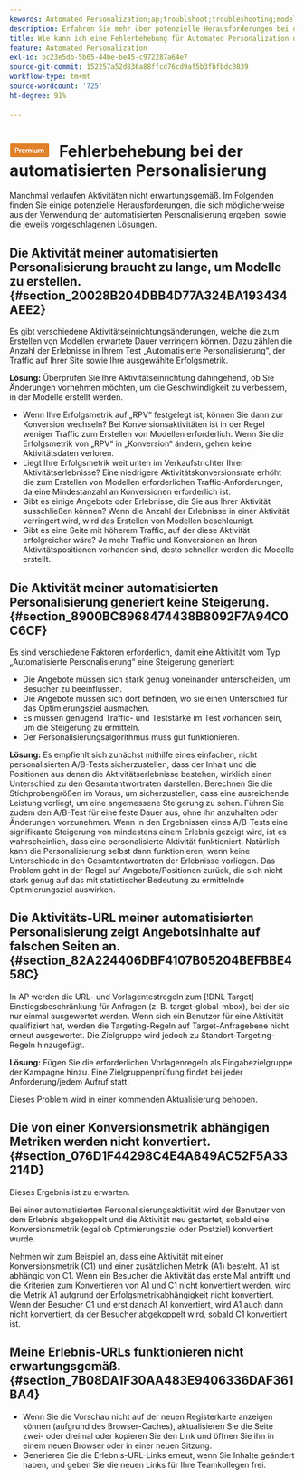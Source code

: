 ```yaml
---
kewords: Automated Personalization;ap;troublshoot;troubleshooting;model;lift
description: Erfahren Sie mehr über potenzielle Herausforderungen bei der Verwendung von Automated Personalization-Aktivitäten (AP) in Adobe Target sowie Lösungsvorschläge.
title: Wie kann ich eine Fehlerbehebung für Automated Personalization durchführen?
feature: Automated Personalization
exl-id: bc23e5db-5b65-44be-be45-c972287a64e7
source-git-commit: 152257a52d836a88ffcd76cd9af5b3fbfbdc0839
workflow-type: tm+mt
source-wordcount: '725'
ht-degree: 91%

---
```


# ![PREMIUM](/help/main/assets/premium.png) Fehlerbehebung bei der automatisierten Personalisierung

Manchmal verlaufen Aktivitäten nicht erwartungsgemäß. Im Folgenden finden Sie einige potenzielle Herausforderungen, die sich möglicherweise aus der Verwendung der automatisierten Personalisierung ergeben, sowie die jeweils vorgeschlagenen Lösungen.

## Die Aktivität meiner automatisierten Personalisierung braucht zu lange, um Modelle zu erstellen. {#section_20028B204DBB4D77A324BA193434AEE2}

Es gibt verschiedene Aktivitätseinrichtungsänderungen, welche die zum Erstellen von Modellen erwartete Dauer verringern können. Dazu zählen die Anzahl der Erlebnisse in Ihrem Test „Automatisierte Personalisierung“, der Traffic auf Ihrer Site sowie Ihre ausgewählte Erfolgsmetrik.

**Lösung:** Überprüfen Sie Ihre Aktivitätseinrichtung dahingehend, ob Sie Änderungen vornehmen möchten, um die Geschwindigkeit zu verbessern, in der Modelle erstellt werden.

* Wenn Ihre Erfolgsmetrik auf „RPV“ festgelegt ist, können Sie dann zur Konversion wechseln? Bei Konversionsaktivitäten ist in der Regel weniger Traffic zum Erstellen von Modellen erforderlich. Wenn Sie die Erfolgsmetrik von „RPV“ in „Konversion“ ändern, gehen keine Aktivitätsdaten verloren.
* Liegt Ihre Erfolgsmetrik weit unten im Verkaufstrichter Ihrer Aktivitätserlebnisse? Eine niedrigere Aktivitätskonversionsrate erhöht die zum Erstellen von Modellen erforderlichen Traffic-Anforderungen, da eine Mindestanzahl an Konversionen erforderlich ist.
* Gibt es einige Angebote oder Erlebnisse, die Sie aus Ihrer Aktivität ausschließen können? Wenn die Anzahl der Erlebnisse in einer Aktivität verringert wird, wird das Erstellen von Modellen beschleunigt.
* Gibt es eine Seite mit höherem Traffic, auf der diese Aktivität erfolgreicher wäre? Je mehr Traffic und Konversionen an Ihren Aktivitätspositionen vorhanden sind, desto schneller werden die Modelle erstellt.

## Die Aktivität meiner automatisierten Personalisierung generiert keine Steigerung.  {#section_8900BC8968474438B8092F7A94C0C6CF}

Es sind verschiedene Faktoren erforderlich, damit eine Aktivität vom Typ „Automatisierte Personalisierung“ eine Steigerung generiert:

* Die Angebote müssen sich stark genug voneinander unterscheiden, um Besucher zu beeinflussen.
* Die Angebote müssen sich dort befinden, wo sie einen Unterschied für das Optimierungsziel ausmachen.
* Es müssen genügend Traffic- und Teststärke im Test vorhanden sein, um die Steigerung zu ermitteln.
* Der Personalisierungsalgorithmus muss gut funktionieren.

**Lösung:** Es empfiehlt sich zunächst mithilfe eines einfachen, nicht personalisierten A/B-Tests sicherzustellen, dass der Inhalt und die Positionen aus denen die Aktivitätserlebnisse bestehen, wirklich einen Unterschied zu den Gesamtantwortraten darstellen. Berechnen Sie die Stichprobengrößen im Voraus, um sicherzustellen, dass eine ausreichende Leistung vorliegt, um eine angemessene Steigerung zu sehen. Führen Sie zudem den A/B-Test für eine feste Dauer aus, ohne ihn anzuhalten oder Änderungen vorzunehmen. Wenn in den Ergebnissen eines A/B-Tests eine signifikante Steigerung von mindestens einem Erlebnis gezeigt wird, ist es wahrscheinlich, dass eine personalisierte Aktivität funktioniert. Natürlich kann die Personalisierung selbst dann funktionieren, wenn keine Unterschiede in den Gesamtantwortraten der Erlebnisse vorliegen. Das Problem geht in der Regel auf Angebote/Positionen zurück, die sich nicht stark genug auf das mit statistischer Bedeutung zu ermittelnde Optimierungsziel auswirken.

## Die Aktivitäts-URL meiner automatisierten Personalisierung zeigt Angebotsinhalte auf falschen Seiten an.  {#section_82A224406DBF4107B05204BEFBBE458C}

In AP werden die URL- und Vorlagentestregeln zum [!DNL Target] Einstiegsbeschränkung für Anfragen (z. B. target-global-mbox), bei der sie nur einmal ausgewertet werden. Wenn sich ein Benutzer für eine Aktivität qualifiziert hat, werden die Targeting-Regeln auf Target-Anfragebene nicht erneut ausgewertet. Die Zielgruppe wird jedoch zu Standort-Targeting-Regeln hinzugefügt.

**Lösung:** Fügen Sie die erforderlichen Vorlagenregeln als Eingabezielgruppe der Kampagne hinzu. Eine Zielgruppenprüfung findet bei jeder Anforderung/jedem Aufruf statt.

Dieses Problem wird in einer kommenden Aktualisierung behoben.

## Die von einer Konversionsmetrik abhängigen Metriken werden nicht konvertiert. {#section_076D1F44298C4E4A849AC52F5A33214D}

Dieses Ergebnis ist zu erwarten.

Bei einer automatisierten Personalisierungsaktivität wird der Benutzer von dem Erlebnis abgekoppelt und die Aktivität neu gestartet, sobald eine Konversionsmetrik (egal ob Optimierungsziel oder Postziel) konvertiert wurde.

Nehmen wir zum Beispiel an, dass eine Aktivität mit einer Konversionsmetrik (C1) und einer zusätzlichen Metrik (A1) besteht. A1 ist abhängig von C1. Wenn ein Besucher die Aktivität das erste Mal antrifft und die Kriterien zum Konvertieren von A1 und C1 nicht konvertiert werden, wird die Metrik A1 aufgrund der Erfolgsmetrikabhängigkeit nicht konvertiert. Wenn der Besucher C1 und erst danach A1 konvertiert, wird A1 auch dann nicht konvertiert, da der Besucher abgekoppelt wird, sobald C1 konvertiert ist.

## Meine Erlebnis-URLs funktionieren nicht erwartungsgemäß.  {#section_7B08DA1F30AA483E9406336DAF361BA4}

* Wenn Sie die Vorschau nicht auf der neuen Registerkarte anzeigen können (aufgrund des Browser-Caches), aktualisieren Sie die Seite zwei- oder dreimal oder kopieren Sie den Link und öffnen Sie ihn in einem neuen Browser oder in einer neuen Sitzung.
* Generieren Sie die Erlebnis-URL-Links erneut, wenn Sie Inhalte geändert haben, und geben Sie die neuen Links für Ihre Teamkollegen frei.
